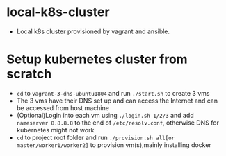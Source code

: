 # local-k8s-cluster
- Local k8s cluster provisioned by  vagrant and ansible.

# Setup kubernetes cluster from scratch
- `cd` to `vagrant-3-dns-ubuntu1804` and run `./start.sh` to create 3 vms
- The 3 vms have their DNS set up and can access the Internet and can be accessed from host machine
- (Optional)Login into each vm using `./login.sh 1/2/3` and add `nameserver 8.8.8.8` to the end of `/etc/resolv.conf`, otherwise DNS for kubernetes might not work
- `cd` to project root folder and run `./provision.sh all[or master/worker1/worker2]` to provision vm(s),mainly installing docker
